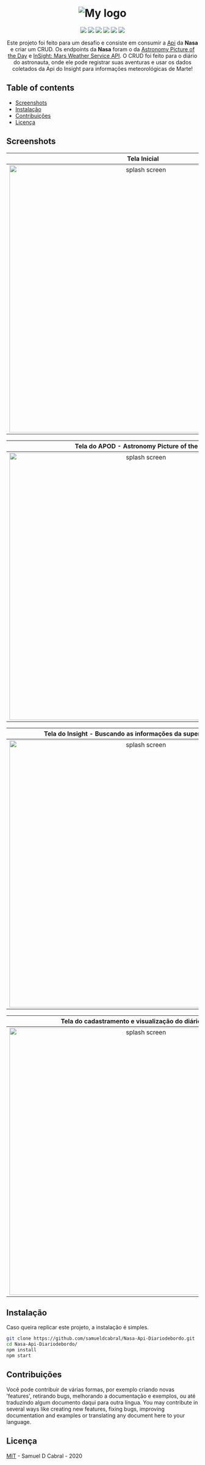<h1 align="center">
  <br>
   <img src="https://i.imgur.com/VzvT3Yh.png" alt="My logo"/>
  <br>
</h1>
<p align="center">   
 <a href="https://reactjs.org/"><img src="https://img.shields.io/badge/React-%5E16.13.1-brightgreen?style=plastic&logo=appveyor"></a>
 <a href="https://www.typescriptlang.org/"><img src="https://img.shields.io/badge/Typescript-%5E3.7.5-green?style=plastic&logo=appveyor"></a>
 <a href="https://github.com/axios/axios"><img src="https://img.shields.io/badge/Axios-%5E0.19.2-orange?style=plastic&logo=appveyor"></a>
 <a href="https://getbootstrap.com/"><img src="https://img.shields.io/badge/Bootstrap-%5E4.5.0-ff69b4?style=plastic&logo=appveyor"></a>
 <a href="mailto:samueldcabral@gmail.com"><img src="https://img.shields.io/badge/Email-Me!-lightgrey?style=plastic&logo=appveyor"></a>
 <a href="https://opensource.org/licenses/MIT"><img src="https://img.shields.io/badge/License-MIT-blue?style=plastic&logo=appveyor"></a>
</p>

<p align="center">
  Este projeto foi feito para um desafio e consiste em consumir a <a href="https://api.nasa.gov/">Api</a> da <strong>Nasa</strong> e criar um CRUD. Os endpoints da <strong>Nasa</strong> foram o da <a href="https://api.nasa.gov/">Astronomy Picture of the Day</a> e <a href="https://api.nasa.gov/">InSight: Mars Weather Service API</a>. O CRUD foi feito para o diário do astronauta, onde ele pode registrar suas aventuras e usar os dados coletados da Api do Insight para informações meteorológicas de Marte!
</p>

## Table of contents

- [Screenshots](#Screenshots)
- [Instalação](#Instalação)
- [Contribuições](#Contribuições)
- [Licença](#Licença)

<h2 id="Screenshots">Screenshots</h2>

|                                Tela Inicial                                 |
| :-------------------------------------------------------------------------: |
| <img src="https://i.imgur.com/MXoUDia.png" width="700" alt="splash screen"> |

|                 Tela do APOD - Astronomy Picture of the Day                 |
| :-------------------------------------------------------------------------: |
| <img src="https://i.imgur.com/iPYWYEw.png" width="700" alt="splash screen"> |

|      Tela do Insight - Buscando as informações da superfície de Marte       |
| :-------------------------------------------------------------------------: |
| <img src="https://i.imgur.com/3c37IQb.png" width="700" alt="splash screen"> |

|            Tela do cadastramento e visualização do diário (CRUD)            |
| :-------------------------------------------------------------------------: |
| <img src="https://i.imgur.com/pFFBXit.png" width="700" alt="splash screen"> |

## Instalação

Caso queira replicar este projeto, a instalação é simples.

```bash
git clone https://github.com/samueldcabral/Nasa-Api-Diariodebordo.git
cd Nasa-Api-Diariodebordo/
npm install
npm start
```

## Contribuições

Você pode contribuir de várias formas, por exemplo criando novas 'features', retirando bugs, melhorando a documentação e
exemplos, ou até traduzindo algum documento daqui para outra língua.
You may contribute in several ways like creating new features, fixing bugs, improving documentation and examples
or translating any document here to your language.

## Licença

[MIT](https://opensource.org/licenses/MIT) - Samuel D Cabral - 2020
